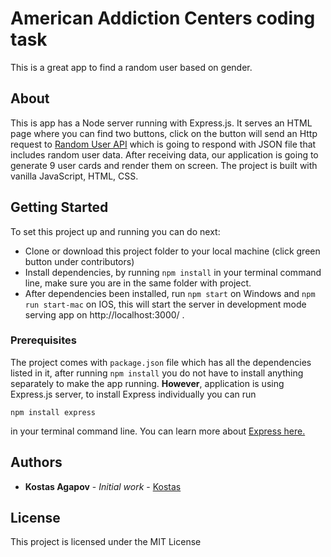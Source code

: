 # American Addiction Centers coding task

This is a great app to find a random user based on gender.

## About

This is app has a Node server running with Express.js. It serves an HTML page where you can find two buttons, click on the button will send an Http request to [Random User API](https://randomuser.me/) which is going to respond with JSON file that includes random user data. After receiving data, our application is going to generate 9 user cards and render them on screen. The project is built with vanilla JavaScript, HTML, CSS.

## Getting Started

To set this project up and running you can do next:

- Clone or download this project folder to your local machine (click green button under contributors)
- Install dependencies, by running `npm install` in your terminal command line, make sure you are in the same folder with project.
- After dependencies been installed, run `npm start` on Windows and `npm run start-mac` on IOS, this will start the server in development mode serving app on http://localhost:3000/ .

### Prerequisites

The project comes with `package.json` file which has all the dependencies listed in it, after running `npm install` you do not have to install anything separately to make the app running. **However**, application is using Express.js server, to install Express individually you can run

```
npm install express
```

in your terminal command line.
You can learn more about [Express here.](https://expressjs.com/)

## Authors

- **Kostas Agapov** - _Initial work_ - [Kostas](https://github.com/konstagap)

## License

This project is licensed under the MIT License
